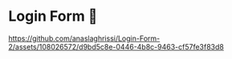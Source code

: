 # Login Form 🤩 


https://github.com/anaslaghrissi/Login-Form-2/assets/108026572/d9bd5c8e-0446-4b8c-9463-cf57fe3f83d8
